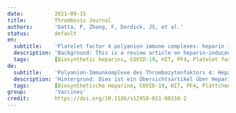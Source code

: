 ```yaml
---
date:          2021-09-15
title:         Thrombosis Journal
authors:       'Datta, P, Zhang, F, Dordick, JS, et al.'
status:        default
en:
  subtitle:    'Platelet factor 4 polyanion immune complexes: heparin induced thrombocytopenia and vaccine-induced immune thrombotic thrombocytopenia.'
  description: 'Background: This is a review article on heparin-induced thrombocytopenia, an adverse effect of heparin therapy, and vaccine-induced immune thrombotic thrombocytopenia, occurring in some patients administered certain coronavirus vaccines. Main body/text: Immune-mediated thrombocytopenia occurs when specific antibodies bind to platelet factor 4 /heparin complexes. Platelet factor 4 is a naturally occurring chemokine, and under certain conditions, may complex with negatively charged molecules and polyanions, including heparin. The antibody-platelet factor 4/heparin complex may lead to platelet activation, accompanied by other cascading reactions, resulting in cerebral sinus thrombosis, deep vein thrombosis, lower limb arterial thrombosis, myocardial infarction, pulmonary embolism, skin necrosis, and thrombotic stroke. If untreated, heparin-induced thrombocytopenia can be life threatening. In parallel, rare incidents of spontaneous vaccine-induced immune thrombotic thrombocytopenia can also occur in some patients administered certain coronavirus vaccines. The role of platelet factor 4 in vaccine-induced thrombosis with thrombocytopenia syndrome further reinforces the importance the platelet factor 4/polyanion immune complexes and the complications that this might pose to susceptible individuals. These findings demonstrate, how auxiliary factors can complicate heparin therapy and drug development. An increasing interest in biomanufacturing heparins from non-animal sources has driven a growing interest in understanding the biology of immune-mediated heparin-induced thrombocytopenia, and therefore, the development of safe and effective biosynthetic heparins. Short conclusion: In conclusion, these findings further reinforce the importance of the binding of platelet factor 4 with known and unknown polyanions, and the complications that these might pose to susceptible patients. In parallel, these findings also demonstrate how auxiliary factors can complicate the heparin drug development.'
  tags:        [Biosynthetic heparins, COVID-19, HIT, PF4, Platelet factor 4/polyanion complex, VITT]
de:
  subtitle:    'Polyanion-Immunkomplexe des Thrombozytenfaktors 4: Heparin-induzierte Thrombozytopenie und durch Impfstoffe ausgelöste immunthrombotische Thrombozytopenie.'
  description: 'Hintergrund: Dies ist ein Übersichtsartikel über Heparin-induzierte Thrombozytopenie, eine unerwünschte Wirkung der Heparintherapie, und Impfstoff-induzierte immunthrombotische Thrombozytopenie, die bei einigen Patienten auftritt, denen bestimmte Coronavirus-Impfstoffe verabreicht wurden. Hauptteil/Text: Eine immunvermittelte Thrombozytopenie tritt auf, wenn spezifische Antikörper an Thrombozytenfaktor-4/Heparin-Komplexe binden. Der Thrombozytenfaktor 4 ist ein natürlich vorkommendes Chemokin, das unter bestimmten Bedingungen einen Komplex mit negativ geladenen Molekülen und Polyanionen, einschließlich Heparin, bilden kann. Der Antikörper-Plättchenfaktor-4/Heparin-Komplex kann zu einer Thrombozytenaktivierung führen, die von anderen kaskadenartigen Reaktionen begleitet wird und zu zerebraler Sinusthrombose, tiefer Venenthrombose, arterieller Thrombose der unteren Extremitäten, Herzinfarkt, Lungenembolie, Hautnekrose und thrombotischem Schlaganfall führt. Unbehandelt kann die Heparin-induzierte Thrombozytopenie lebensbedrohlich sein. Parallel dazu können bei einigen Patienten, denen bestimmte Coronavirus-Impfstoffe verabreicht wurden, seltene Fälle von spontaner impfstoffinduzierter immunthrombotischer Thrombozytopenie auftreten. Die Rolle des Thrombozytenfaktors 4 bei der impfstoffinduzierten Thrombose mit Thrombozytopenie-Syndrom unterstreicht die Bedeutung der Thrombozytenfaktor-4/Polyanion-Immunkomplexe und die Komplikationen, die sich daraus für anfällige Personen ergeben können. Diese Ergebnisse zeigen, wie zusätzliche Faktoren die Heparintherapie und die Arzneimittelentwicklung erschweren können. Das zunehmende Interesse an der biologischen Herstellung von Heparinen aus nicht-tierischen Quellen hat zu einem wachsenden Interesse am Verständnis der Biologie der immunvermittelten Heparin-induzierten Thrombozytopenie und damit an der Entwicklung von sicheren und wirksamen biosynthetischen Heparinen geführt. Kurze Schlussfolgerung: Zusammenfassend lässt sich sagen, dass diese Ergebnisse die Bedeutung der Bindung von Thrombozytenfaktor 4 an bekannte und unbekannte Polyanionen und die Komplikationen, die sich daraus für anfällige Patienten ergeben könnten, weiter unterstreichen. Gleichzeitig zeigen diese Ergebnisse auch, wie Hilfsfaktoren die Entwicklung von Heparin-Medikamenten erschweren können.' 
  tags:        [Biosynthetische Heparine, COVID-19, HIT, PF4, Plättchenfaktor 4/Polyanion-Komplex, VITT]
group:         'Vaccines'
credit:        https://doi.org/10.1186/s12959-021-00318-2
---
```

